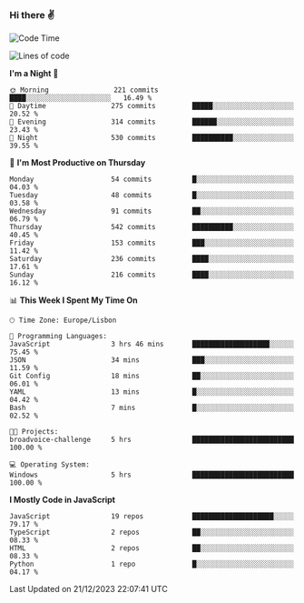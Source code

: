### Hi there :v:

<!--
**eusebioaddsilva/eusebioaddsilva** is a ✨ _special_ ✨ repository because its `README.md` (this file) appears on your GitHub profile.

<!--START_SECTION:waka-->
![Code Time](http://img.shields.io/badge/Code%20Time-104%20hrs%2030%20mins-blue)

![Lines of code](https://img.shields.io/badge/From%20Hello%20World%20I%27ve%20Written-3.5%20million%20lines%20of%20code-blue)

**I'm a Night 🦉** 

```text
🌞 Morning                221 commits         ████░░░░░░░░░░░░░░░░░░░░░   16.49 % 
🌆 Daytime                275 commits         █████░░░░░░░░░░░░░░░░░░░░   20.52 % 
🌃 Evening                314 commits         ██████░░░░░░░░░░░░░░░░░░░   23.43 % 
🌙 Night                  530 commits         ██████████░░░░░░░░░░░░░░░   39.55 % 
```
📅 **I'm Most Productive on Thursday** 

```text
Monday                   54 commits          █░░░░░░░░░░░░░░░░░░░░░░░░   04.03 % 
Tuesday                  48 commits          █░░░░░░░░░░░░░░░░░░░░░░░░   03.58 % 
Wednesday                91 commits          ██░░░░░░░░░░░░░░░░░░░░░░░   06.79 % 
Thursday                 542 commits         ██████████░░░░░░░░░░░░░░░   40.45 % 
Friday                   153 commits         ███░░░░░░░░░░░░░░░░░░░░░░   11.42 % 
Saturday                 236 commits         ████░░░░░░░░░░░░░░░░░░░░░   17.61 % 
Sunday                   216 commits         ████░░░░░░░░░░░░░░░░░░░░░   16.12 % 
```


📊 **This Week I Spent My Time On** 

```text
🕑︎ Time Zone: Europe/Lisbon

💬 Programming Languages: 
JavaScript               3 hrs 46 mins       ███████████████████░░░░░░   75.45 % 
JSON                     34 mins             ███░░░░░░░░░░░░░░░░░░░░░░   11.59 % 
Git Config               18 mins             ██░░░░░░░░░░░░░░░░░░░░░░░   06.01 % 
YAML                     13 mins             █░░░░░░░░░░░░░░░░░░░░░░░░   04.42 % 
Bash                     7 mins              █░░░░░░░░░░░░░░░░░░░░░░░░   02.52 % 

🐱‍💻 Projects: 
broadvoice-challenge     5 hrs               █████████████████████████   100.00 % 

💻 Operating System: 
Windows                  5 hrs               █████████████████████████   100.00 % 
```

**I Mostly Code in JavaScript** 

```text
JavaScript               19 repos            ████████████████████░░░░░   79.17 % 
TypeScript               2 repos             ██░░░░░░░░░░░░░░░░░░░░░░░   08.33 % 
HTML                     2 repos             ██░░░░░░░░░░░░░░░░░░░░░░░   08.33 % 
Python                   1 repo              █░░░░░░░░░░░░░░░░░░░░░░░░   04.17 % 
```




 Last Updated on 21/12/2023 22:07:41 UTC
<!--END_SECTION:waka-->
